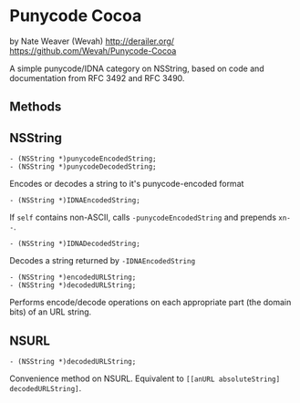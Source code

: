 Punycode Cocoa
==============

by Nate Weaver (Wevah)
http://derailer.org/
https://github.com/Wevah/Punycode-Cocoa

A simple punycode/IDNA category on NSString, based on code and documentation from RFC 3492 and RFC 3490.

Methods
-------

NSString
--------

	- (NSString *)punycodeEncodedString;
	- (NSString *)punycodeDecodedString;
	
Encodes or decodes a string to it's punycode-encoded format
	
	- (NSString *)IDNAEncodedString;
	
If `self` contains non-ASCII, calls `-punycodeEncodedString` and prepends `xn--`.

	- (NSString *)IDNADecodedString;

Decodes a string returned by `-IDNAEncodedString`

	- (NSString *)encodedURLString;
	- (NSString *)decodedURLString;
	
Performs encode/decode operations on each appropriate part (the domain bits) of an URL string.

NSURL
-----

	- (NSString *)decodedURLString;

Convenience method on NSURL. Equivalent to `[[anURL absoluteString] decodedURLString]`.